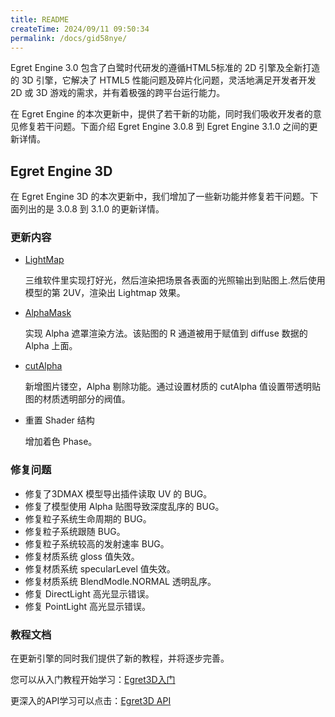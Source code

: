 ```yaml
---
title: README
createTime: 2024/09/11 09:50:34
permalink: /docs/gid58nye/
---
```

Egret Engine 3.0 包含了白鹭时代研发的遵循HTML5标准的 2D 引擎及全新打造的 3D 引擎，它解决了 HTML5 性能问题及碎片化问题，灵活地满足开发者开发 2D 或 3D 游戏的需求，并有着极强的跨平台运行能力。

在 Egret Engine 的本次更新中，提供了若干新的功能，同时我们吸收开发者的意见修复若干问题。下面介绍 Egret Engine 3.0.8 到 Egret Engine 3.1.0 之间的更新详情。

## Egret Engine 3D

在 Egret Engine 3D 的本次更新中，我们增加了一些新功能并修复若干问题。下面列出的是 3.0.8 到 3.1.0 的更新详情。

### 更新内容

* [LightMap](http://edn.egret.com/cn/apidoc/index/name/egret3d.LightmapMethod) 

	三维软件里实现打好光，然后渲染把场景各表面的光照输出到贴图上.然后使用模型的第 2UV，渲染出 Lightmap 效果。

* [AlphaMask](http://edn.egret.com/cn/apidoc/index/name/egret3d.AlphaMaskMethod)

	实现 Alpha 遮罩渲染方法。该贴图的 R 通道被用于赋值到 diffuse 数据的 Alpha 上面。

* [cutAlpha](http://edn.egret.com/cn/apidoc/index/name/egret3d.MaterialBase#cutAlpha)

	新增图片镂空，Alpha 剔除功能。通过设置材质的 cutAlpha 值设置带透明贴图的材质透明部分的阀值。

* 重置 Shader 结构

	增加着色 Phase。

### 修复问题

* 修复了3DMAX 模型导出插件读取 UV 的 BUG。
* 修复了模型使用 Alpha 贴图导致深度乱序的 BUG。
* 修复粒子系统生命周期的 BUG。
* 修复粒子系统跟随 BUG。
* 修复粒子系统较高的发射速率 BUG。
* 修复材质系统 gloss 值失效。 
* 修复材质系统 specularLevel 值失效。
* 修复材质系统 BlendModle.NORMAL 透明乱序。
* 修复 DirectLight 高光显示错误。
* 修复 PointLight 高光显示错误。

### 教程文档

在更新引擎的同时我们提供了新的教程，并将逐步完善。

您可以从入门教程开始学习：[Egret3D入门](http://edn.egret.com/cn/docs/page/906)

更深入的API学习可以点击：[Egret3D API](http://edn.egret.com/cn/apidoc/index/name/egret3d.AlphaMaskMethod)

